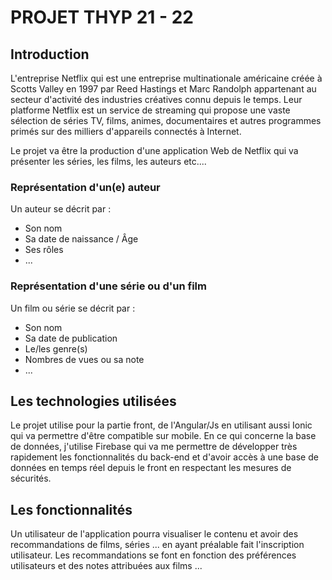 # PROJET THYP 21 - 22

## Introduction

L'entreprise Netflix qui est une entreprise multinationale américaine créée à Scotts Valley en 1997 par Reed Hastings et Marc Randolph appartenant au secteur d'activité des industries créatives connu depuis le temps. Leur platforme Netflix est un service de streaming qui propose une vaste sélection de séries TV, films, animes, documentaires et autres programmes primés sur des milliers d'appareils connectés à Internet.

Le projet va être la production d'une application Web de Netflix qui va présenter les séries, les films, les auteurs etc....

### Représentation d'un(e) auteur
 
Un auteur se décrit par :
- Son nom
- Sa date de naissance / Âge
- Ses rôles
- ...

### Représentation d'une série ou d'un film 

Un film ou série se décrit par :
- Son nom
- Sa date de publication
- Le/les genre(s)
- Nombres de vues ou sa note
- ...

## Les technologies utilisées

Le projet utilise pour la partie front, de l'Angular/Js en utilisant aussi Ionic qui va permettre d'être compatible sur mobile.
En ce qui concerne la base de données, j'utilise Firebase qui va me permettre de développer très rapidement les fonctionnalités du back-end et d'avoir accès à une base de données en temps réel depuis le front en respectant les mesures de sécurités.

## Les fonctionnalités

Un utilisateur de l'application pourra visualiser le contenu et avoir des recommandations de films, séries ... en ayant préalable fait l'inscription utilisateur.
Les recommandations se font en fonction des préférences utilisateurs et des notes attribuées aux films ...

